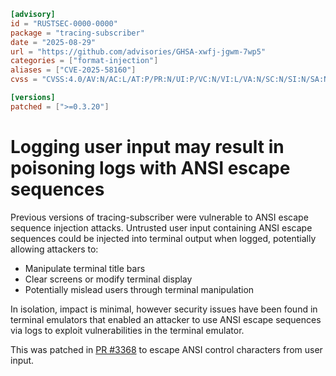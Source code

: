 ```toml
[advisory]
id = "RUSTSEC-0000-0000"
package = "tracing-subscriber"
date = "2025-08-29"
url = "https://github.com/advisories/GHSA-xwfj-jgwm-7wp5"
categories = ["format-injection"]
aliases = ["CVE-2025-58160"]
cvss = "CVSS:4.0/AV:N/AC:L/AT:P/PR:N/UI:P/VC:N/VI:L/VA:N/SC:N/SI:N/SA:N"

[versions]
patched = [">=0.3.20"]
```

# Logging user input may result in poisoning logs with ANSI escape sequences

Previous versions of tracing-subscriber were vulnerable to ANSI escape sequence injection attacks. Untrusted user input containing ANSI escape sequences could be injected into terminal output when logged, potentially allowing attackers to:

- Manipulate terminal title bars
- Clear screens or modify terminal display
- Potentially mislead users through terminal manipulation

In isolation, impact is minimal, however security issues have been found in terminal emulators that enabled an attacker to use ANSI escape sequences via logs to exploit vulnerabilities in the terminal emulator.

This was patched in [PR #3368](https://github.com/tokio-rs/tracing/pull/3368) to escape ANSI control characters from user input.
